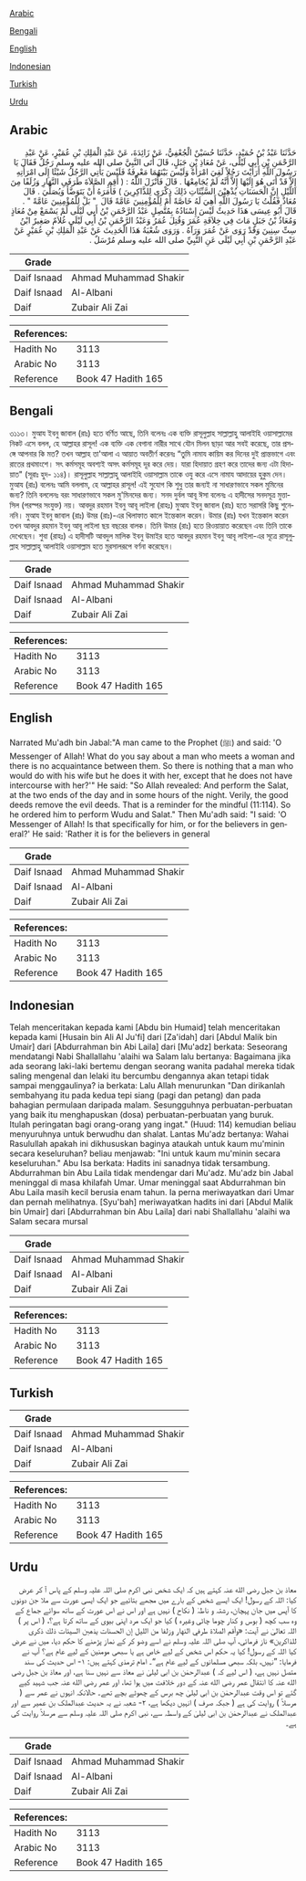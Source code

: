 [Arabic](#arabic)

[Bengali](#bengali)

[English](#english)

[Indonesian](#indonesian)

[Turkish](#turkish)

[Urdu](#urdu)

## Arabic


<div dir="rtl" lang="ar" style={{fontSize:'larger',backgroundColor:'#f8f9fa',padding:20}}>
حَدَّثَنَا عَبْدُ بْنُ حُمَيْدٍ، حَدَّثَنَا حُسَيْنٌ الْجُعْفِيُّ، عَنْ زَائِدَةَ، عَنْ عَبْدِ الْمَلِكِ بْنِ عُمَيْرٍ، عَنْ عَبْدِ الرَّحْمَنِ بْنِ أَبِي لَيْلَى، عَنْ مُعَاذِ بْنِ جَبَلٍ، قَالَ أَتَى النَّبِيَّ صلى الله عليه وسلم رَجُلٌ فَقَالَ يَا رَسُولَ اللَّهِ أَرَأَيْتَ رَجُلاً لَقِيَ امْرَأَةً وَلَيْسَ بَيْنَهُمَا مَعْرِفَةٌ فَلَيْسَ يَأْتِي الرَّجُلُ شَيْئًا إِلَى امْرَأَتِهِ إِلاَّ قَدْ أَتَى هُوَ إِلَيْهَا إِلاَّ أَنَّهُ لَمْ يُجَامِعْهَا ‏.‏ قَالَ فَأَنْزَلَ اللَّهُ ‏:‏ ‏(‏ أَقِمِ الصَّلاَةَ طَرَفَىِ النَّهَارِ وَزُلَفًا مِنَ اللَّيْلِ إِنَّ الْحَسَنَاتِ يُذْهِبْنَ السَّيِّئَاتِ ذَلِكَ ذِكْرَى لِلذَّاكِرِينَ ‏)‏ فَأَمَرَهُ أَنْ يَتَوَضَّأَ وَيُصَلِّيَ ‏.‏ قَالَ مُعَاذٌ فَقُلْتُ يَا رَسُولَ اللَّهِ أَهِيَ لَهُ خَاصَّةً أَمْ لِلْمُؤْمِنِينَ عَامَّةً قَالَ ‏ "‏ بَلْ لِلْمُؤْمِنِينَ عَامَّةً ‏"‏ ‏.‏ قَالَ أَبُو عِيسَى هَذَا حَدِيثٌ لَيْسَ إِسْنَادُهُ بِمُتَّصِلٍ عَبْدُ الرَّحْمَنِ بْنُ أَبِي لَيْلَى لَمْ يَسْمَعْ مِنْ مُعَاذٍ وَمُعَاذُ بْنُ جَبَلٍ مَاتَ فِي خِلاَفَةِ عُمَرَ وَقُتِلَ عُمَرُ وَعَبْدُ الرَّحْمَنِ بْنُ أَبِي لَيْلَى غُلاَمٌ صَغِيرٌ ابْنُ سِتِّ سِنِينَ وَقَدْ رَوَى عَنْ عُمَرَ وَرَآهُ ‏.‏ وَرَوَى شُعْبَةُ هَذَا الْحَدِيثَ عَنْ عَبْدِ الْمَلِكِ بْنِ عُمَيْرٍ عَنْ عَبْدِ الرَّحْمَنِ بْنِ أَبِي لَيْلَى عَنِ النَّبِيِّ صلى الله عليه وسلم مُرْسَلٌ ‏.‏
</div>
<div style={{backgroundColor:'#f8f9fa',padding:20, marginBottom: 10}}><table> <thead> <tr> <th>Grade</th> <th></th> </tr> </thead> <tbody> <tr><td>Daif Isnaad</td><td>Ahmad Muhammad Shakir</td></tr><tr><td>Daif Isnaad</td><td>Al-Albani</td></tr><tr><td>Daif</td><td>Zubair Ali Zai</td></tr></tbody></table><table> <thead> <tr> <th>References:</th> <th></th> </tr> </thead> <tbody><tr><td>Hadith No</td><td>3113</td></tr><tr><td>Arabic No</td><td>3113</td></tr><tr><td>Reference</td><td>Book 47 Hadith 165</td></tr></tbody></table></div>

## Bengali


<div dir="ltr" lang="bn" style={{fontSize:'larger',backgroundColor:'#f8f9fa',padding:20}}>
৩১১৩। মুআয ইবনু জাবাল (রাঃ) হতে বর্ণিত আছে, তিনি বলেনঃ এক ব্যক্তি রাসূলুল্লাহ সাল্লাল্লাহু আলাইহি ওয়াসাল্লামের নিকট এসে বলল, হে আল্লাহর রাসূল! এক ব্যক্তি এক বেগানা নারীর সাথে যৌন মিলন ছাড়া আর সবই করেছে, তার প্রসঙ্গে আপনার কি মত? তখন আল্লাহ তা'আলা এ আয়াত অবতীর্ণ করেনঃ “তুমি নামায কায়িম কর দিনের দুই প্রান্তভাগে এবং রাতের প্রথমাংশে। সৎ কর্মসমূহ অবশ্যই অসৎ কর্মসমূহ দূর করে দেয়। যারা হিদায়াত গ্রহণ করে তাদের জন্য এটা হিদায়াত" (সূরাঃ হুদ- ১১৪)। রাসূলুল্লাহ সাল্লাল্লাহু আলাইহি ওয়াসাল্লাম তাকে ওযু করে এসে নামায আদায়ের হুকুম দেন। মুআয (রাঃ) বলেনঃ আমি বললাম, হে আল্লাহর রাসূল! এই সুযোগ কি শুধু তার জন্যই না সাধারণভাবে সকল মুমিনের জন্য? তিনি বললেনঃ বরং সাধারণভাবে সকল মু'মিনদের জন্য। সনদ দুর্বল আবূ ঈসা বলেনঃ এ হাদীসের সনদসূত্র মুত্তাসিল (পরস্পর সংযুক্ত) নয়। আবদুর রহমান ইবনু আবূ লাইলা (রাহঃ) মুআয ইবনু জাবাল (রাঃ) হতে সরাসরি কিছু শুনেননি। মুআয ইবনু জাবাল (রাঃ) উমর (রাঃ)-এর খিলাফাত কালে ইন্তেকাল করেন। উমার (রাঃ) যখন ইন্তেকাল করেন তখন আবদুর রহমান ইবনু আবূ লাইলা ছয় বছরের বালক। তিনি উমার (রাঃ) হতে রিওয়ায়াত করেছেন এবং তিনি তাকে দেখেছেন। শুবা (রাহঃ) এ হাদীসটি আবদুল মালিক ইবনু উমাইর হতে আবদুর রহমান ইবনু আবূ লাইলা-এর সূত্রে রাসূলুল্লাহ সাল্লাল্লাহু আলাইহি ওয়াসাল্লাম হতে মুরসালরূপে বর্ণনা করেছেন।
</div>
<div style={{backgroundColor:'#f8f9fa',padding:20, marginBottom: 10}}><table> <thead> <tr> <th>Grade</th> <th></th> </tr> </thead> <tbody> <tr><td>Daif Isnaad</td><td>Ahmad Muhammad Shakir</td></tr><tr><td>Daif Isnaad</td><td>Al-Albani</td></tr><tr><td>Daif</td><td>Zubair Ali Zai</td></tr></tbody></table><table> <thead> <tr> <th>References:</th> <th></th> </tr> </thead> <tbody><tr><td>Hadith No</td><td>3113</td></tr><tr><td>Arabic No</td><td>3113</td></tr><tr><td>Reference</td><td>Book 47 Hadith 165</td></tr></tbody></table></div>

## English


<div dir="ltr" lang="en" style={{fontSize:'larger',backgroundColor:'#f8f9fa',padding:20}}>
Narrated Mu'adh bin Jabal:"A man came to the Prophet (ﷺ) and said: 'O Messenger of Allah! What do you say about a man who meets a woman and there is no acquaintance between them. So there is nothing that a man who would do with his wife but he does it with her, except that he does not have intercourse with her?'" He said: "So Allah revealed: And perform the Salat, at the two ends of the day and in some hours of the night. Verily, the good deeds remove the evil deeds. That is a reminder for the mindful (11:114). So he ordered him to perform Wudu and Salat." Then Mu'adh said: "I said: 'O Messenger of Allah! Is that specifically for him, or for the believers in general?' He said: 'Rather it is for the believers in general
</div>
<div style={{backgroundColor:'#f8f9fa',padding:20, marginBottom: 10}}><table> <thead> <tr> <th>Grade</th> <th></th> </tr> </thead> <tbody> <tr><td>Daif Isnaad</td><td>Ahmad Muhammad Shakir</td></tr><tr><td>Daif Isnaad</td><td>Al-Albani</td></tr><tr><td>Daif</td><td>Zubair Ali Zai</td></tr></tbody></table><table> <thead> <tr> <th>References:</th> <th></th> </tr> </thead> <tbody><tr><td>Hadith No</td><td>3113</td></tr><tr><td>Arabic No</td><td>3113</td></tr><tr><td>Reference</td><td>Book 47 Hadith 165</td></tr></tbody></table></div>

## Indonesian


<div dir="ltr" lang="id" style={{fontSize:'larger',backgroundColor:'#f8f9fa',padding:20}}>
Telah menceritakan kepada kami [Abdu bin Humaid] telah menceritakan kepada kami [Husain bin Ali Al Ju'fi] dari [Za'idah] dari [Abdul Malik bin Umair] dari [Abdurrahman bin Abi Laila] dari [Mu'adz] berkata: Seseorang mendatangi Nabi Shallallahu 'alaihi wa Salam lalu bertanya: Bagaimana jika ada seorang laki-laki bertemu dengan seorang wanita padahal mereka tidak saling mengenal dan lelaki itu bercumbu dengannya akan tetapi tidak sampai menggaulinya? ia berkata: Lalu Allah menurunkan "Dan dirikanlah sembahyang itu pada kedua tepi siang (pagi dan petang) dan pada bahagian permulaan daripada malam. Sesungguhnya perbuatan-perbuatan yang baik itu menghapuskan (dosa) perbuatan-perbuatan yang buruk. Itulah peringatan bagi orang-orang yang ingat." (Huud: 114) kemudian beliau menyuruhnya untuk berwudhu dan shalat. Lantas Mu'adz bertanya: Wahai Rasulullah apakah ini dikhususkan baginya ataukah untuk kaum mu'minin secara keseluruhan? beliau menjawab: "Ini untuk kaum mu'minin secara keseluruhan." Abu Isa berkata: Hadits ini sanadnya tidak tersambung. Abdurrahman bin Abu Laila tidak mendengar dari Mu'adz. Mu'adz bin Jabal meninggal di masa khilafah Umar. Umar meninggal saat Abdurrahman bin Abu Laila masih kecil berusia enam tahun. Ia perna meriwayatkan dari Umar dan pernah melihatnya. [Syu'bah] meriwayatkan hadits ini dari [Abdul Malik bin Umair] dari [Abdurrahman bin Abu Laila] dari nabi Shallallahu 'alaihi wa Salam secara mursal
</div>
<div style={{backgroundColor:'#f8f9fa',padding:20, marginBottom: 10}}><table> <thead> <tr> <th>Grade</th> <th></th> </tr> </thead> <tbody> <tr><td>Daif Isnaad</td><td>Ahmad Muhammad Shakir</td></tr><tr><td>Daif Isnaad</td><td>Al-Albani</td></tr><tr><td>Daif</td><td>Zubair Ali Zai</td></tr></tbody></table><table> <thead> <tr> <th>References:</th> <th></th> </tr> </thead> <tbody><tr><td>Hadith No</td><td>3113</td></tr><tr><td>Arabic No</td><td>3113</td></tr><tr><td>Reference</td><td>Book 47 Hadith 165</td></tr></tbody></table></div>

## Turkish


<div dir="ltr" lang="tr" style={{fontSize:'larger',backgroundColor:'#f8f9fa',padding:20}}>

</div>
<div style={{backgroundColor:'#f8f9fa',padding:20, marginBottom: 10}}><table> <thead> <tr> <th>Grade</th> <th></th> </tr> </thead> <tbody> <tr><td>Daif Isnaad</td><td>Ahmad Muhammad Shakir</td></tr><tr><td>Daif Isnaad</td><td>Al-Albani</td></tr><tr><td>Daif</td><td>Zubair Ali Zai</td></tr></tbody></table><table> <thead> <tr> <th>References:</th> <th></th> </tr> </thead> <tbody><tr><td>Hadith No</td><td>3113</td></tr><tr><td>Arabic No</td><td>3113</td></tr><tr><td>Reference</td><td>Book 47 Hadith 165</td></tr></tbody></table></div>

## Urdu


<div dir="rtl" lang="ur" style={{fontSize:'larger',backgroundColor:'#f8f9fa',padding:20}}>
معاذ بن جبل رضی الله عنہ کہتے ہیں کہ ایک شخص نبی اکرم صلی اللہ علیہ وسلم کے پاس آ کر عرض کیا: اللہ کے رسول! ایک ایسے شخص کے بارے میں مجھے بتائیے جو ایک ایسی عورت سے ملا جن دونوں کا آپس میں جان پہچان، رشتہ و ناطہٰ ( نکاح ) نہیں ہے اور اس نے اس عورت کے ساتھ سوائے جماع کے وہ سب کچھ ( بوس و کنار چوما چاٹی وغیرہ ) کیا جو ایک مرد اپنی بیوی کے ساتھ کرتا ہے؟، ( اس پر ) اللہ تعالیٰ نے آیت: «وأقم الصلاة طرفي النهار وزلفا من الليل إن الحسنات يذهبن السيئات ذلك ذكرى للذاكرين» ناز فرمائی، آپ صلی اللہ علیہ وسلم نے اسے وضو کر کے نماز پڑھنے کا حکم دیا، میں نے عرض کیا اللہ کے رسول! کیا یہ حکم اس شخص کے لیے خاص ہے یا سبھی مومنین کے لیے عام ہے؟ آپ نے فرمایا: ”نہیں، بلکہ سبھی مسلمانوں کے لیے عام ہے“۔ امام ترمذی کہتے ہیں: ۱- اس حدیث کی سند متصل نہیں ہے، ( اس لیے کہ ) عبدالرحمٰن بن ابی لیلیٰ نے معاذ سے نہیں سنا ہے، اور معاذ بن جبل رضی الله عنہ کا انتقال عمر رضی الله عنہ کے دور خلافت میں ہوا تھا، اور عمر رضی الله عنہ جب شہید کیے گئے تو اس وقت عبدالرحمٰن بن ابی لیلیٰ چھ برس کے چھوٹے بچے تھے۔ حالانکہ انہوں نے عمر سے ( مرسلاً ) روایت کی ہے ( جبکہ صرف ) انہیں دیکھا ہے، ۲- شعبہ نے یہ حدیث عبدالملک بن عمیر سے اور عبدالملک نے عبدالرحمٰن بن ابی لیلیٰ کے واسطہ سے، نبی اکرم صلی اللہ علیہ وسلم سے مرسلاً روایت کی ہے۔
</div>
<div style={{backgroundColor:'#f8f9fa',padding:20, marginBottom: 10}}><table> <thead> <tr> <th>Grade</th> <th></th> </tr> </thead> <tbody> <tr><td>Daif Isnaad</td><td>Ahmad Muhammad Shakir</td></tr><tr><td>Daif Isnaad</td><td>Al-Albani</td></tr><tr><td>Daif</td><td>Zubair Ali Zai</td></tr></tbody></table><table> <thead> <tr> <th>References:</th> <th></th> </tr> </thead> <tbody><tr><td>Hadith No</td><td>3113</td></tr><tr><td>Arabic No</td><td>3113</td></tr><tr><td>Reference</td><td>Book 47 Hadith 165</td></tr></tbody></table></div>